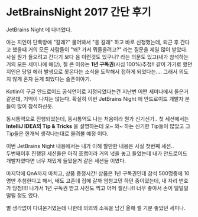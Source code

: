 JetBrainsNight 2017 간단 후기
=============================

JetBrains Night 에 다녀왔다.

아는 지인이 단톡방에 "갈래?" 물어봐서 "응 갈래" 하고 바로 신청했는데, 퇴근 후 간다고 했을때 거의 모든 사람들이 "왜? 가서 뭐들을려고?" 라는 질문을 제일 많이 받았다. 
사실 뭔가 들으려고 간다기 보다 음 이런것도 있구나? 라는 의문도 있고(내가 참석하는 거의 모든 세미나에 해당), 
젤 큰 이유는 **1년 구독권**(사심 100%)추첨!! 같이 가기로 했던 지인은 당일 에러 발생으로 못온다는 소식을 도착해서 접하게 되었다는.... 그래서 의도치 않게 혼자 듣게 되었다는 슬픈이야기.

Kotlin이 구글 안드로이드 공식언어로 지정되었다는건 지난번 어떤 세미나에서 들은거 같은데, 기억이 나지는 않는다. 
확실히 이번 JetBrains Night 에 안드로이드 개발자 분들이 많이 참석하신듯.

동시통역으로 진행되었는데, 동시통역도 나는 처음이라 뭔가 신기신기.. 첫 세션에서는 **IntelliJ IDEA의 Tip & Tricks** 을 설명하는데 오~ 와~ 하는 신기한 Tip들이 많았고 
그 Tip들은 한개씩 생각나는대로 올려볼 예정 이다.

이번 JetBrains Night 내용에서는 내가 이해 할만한 내용은 사실 첫번째 세션..  
두번째이후 진행된 세션들은 아직 쪼랩이라 거의 넋을 놓고 들었는데 내가 안드로이드 개발자였다면 너무 재밌게 들었을거 같은 세션들 이였다.

마지막에 QnA까지 마치고, 상품 증정시간! 상품은 1년 구독권인데 참석 500명중에 10명만 추첨한다고 해서, 배도 고픈데 집에 갈까 엄청고민 하던 중이였는데, 
내 자리 번호가 당첨!!!! 나가서 1년 구독권 받고 사진도 찍고 어머 젤신나!! 너무 좋아서 손이 덜덜덜 떨릴 정도 였다.

별 생각없이 다녀온거였는데 나한테 의외의 소득을 남긴 올해 젤 기분 좋았던 세미나.
